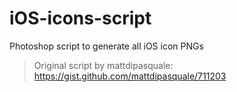 iOS-icons-script
================

Photoshop script to generate all iOS icon PNGs


> Original script by mattdipasquale: https://gist.github.com/mattdipasquale/711203
